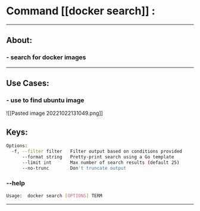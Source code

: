 #  Command [[docker search]] :

***

## About:

### - search for  docker images

***


## Use Cases:

### - use to find ubuntu image
![[Pasted image 20221022131049.png]]


## Keys:
```sh
Options:
  -f, --filter filter   Filter output based on conditions provided
      --format string   Pretty-print search using a Go template
      --limit int       Max number of search results (default 25)
      --no-trunc        Don't truncate output

```

### --help
```sh
Usage:  docker search [OPTIONS] TERM
```

***

